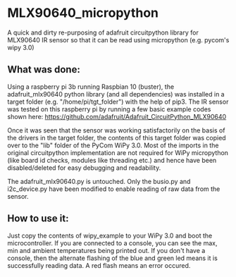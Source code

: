 # MLX90640_micropython
A quick and dirty re-purposing of adafruit circuitpython library for MLX90640 IR sensor so that it can be read using micropython (e.g. pycom's wipy 3.0)

## What was done:
Using a raspberry pi 3b running Raspbian 10 (buster), the adafruit_mlx90640 python library (and all dependencies) was installed in a target folder (e.g. "/home/pi/tgt_folder") with the help of pip3. The IR sensor was tested on this raspberry pi by running a few basic example codes shown here: https://github.com/adafruit/Adafruit_CircuitPython_MLX90640

Once it was seen that the sensor was working satisfactorily on the basis of the drivers in the target folder, the contents of this target folder was copied over to the "lib" folder of the PyCom WiPy 3.0. Most of the imports in the original circuitpython implementation are not required for WiPy micropython (like board id checks, modules like threading etc.) and hence have been disabled/deleted for easy debugging and readability. 

The adafruit_mlx90640.py is untouched. Only the busio.py and i2c_device.py have been modified to enable reading of raw data from the sensor.

## How to use it:
Just copy the contents of wipy_example to your WiPy 3.0 and boot the microcontroller. If you are connected to a console, you can see the max, min and ambient temperatures being printed out. If you don't have a console, then the alternate flashing of the blue and green led means it is successfully reading data. A red flash means an error occured. 

